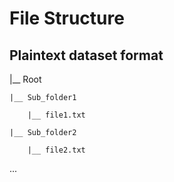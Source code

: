 # File Structure

## Plaintext dataset format

|__ Root 

    |__ Sub_folder1
    
        |__ file1.txt
        
    |__ Sub_folder2
    
        |__ file2.txt
        
...        
